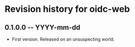 # Revision history for oidc-web

## 0.1.0.0 -- YYYY-mm-dd

* First version. Released on an unsuspecting world.

